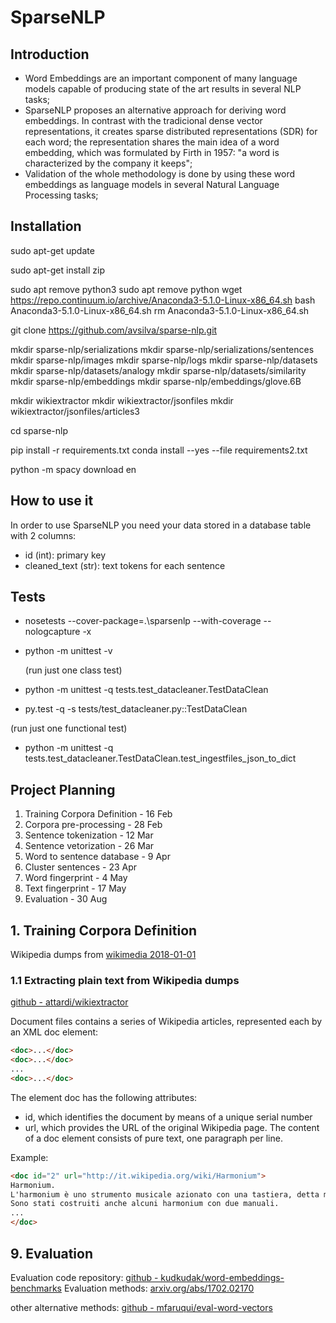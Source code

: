# SparseNLP

## Introduction

- Word Embeddings are an important component of many language models capable of producing
 state of the art results in several NLP tasks;
- SparseNLP proposes an alternative approach for deriving word embeddings. In contrast with the tradicional dense vector representations, it creates sparse distributed representations (SDR) for each word; the representation shares the main idea of a word embedding, which was formulated by Firth in 1957: "a word is characterized by the company it keeps";
- Validation of the whole methodology is done by using these word embeddings as language models in several Natural Language Processing tasks;


## Installation

sudo apt-get update

sudo apt-get install zip

sudo apt remove python3
sudo apt remove python
wget https://repo.continuum.io/archive/Anaconda3-5.1.0-Linux-x86_64.sh
bash Anaconda3-5.1.0-Linux-x86_64.sh
rm Anaconda3-5.1.0-Linux-x86_64.sh

git clone https://github.com/avsilva/sparse-nlp.git

mkdir sparse-nlp/serializations
mkdir sparse-nlp/serializations/sentences
mkdir sparse-nlp/images
mkdir sparse-nlp/logs
mkdir sparse-nlp/datasets
mkdir sparse-nlp/datasets/analogy
mkdir sparse-nlp/datasets/similarity
mkdir sparse-nlp/embeddings
mkdir sparse-nlp/embeddings/glove.6B

mkdir wikiextractor
mkdir wikiextractor/jsonfiles
mkdir wikiextractor/jsonfiles/articles3

cd sparse-nlp

pip install -r requirements.txt 
conda install --yes --file requirements2.txt

python -m spacy download en

## How to use it

In order to use SparseNLP you need your data stored in a database table with 2 columns: 
- id (int): primary key
-  cleaned_text (str): text tokens for each sentence

## Tests

- nosetests --cover-package=.\sparsenlp --with-coverage --nologcapture -x
- python -m unittest -v

  (run just one class test)
- python -m unittest -q tests.test_datacleaner.TestDataClean
- py.test -q -s tests/test_datacleaner.py::TestDataClean

 (run just one functional test)

 - python -m unittest -q tests.test_datacleaner.TestDataClean.test_ingestfiles_json_to_dict





## Project Planning

1. Training Corpora Definition - 16 Feb
2. Corpora pre-processing - 28 Feb
3. Sentence tokenization - 12 Mar
4. Sentence vetorization - 26 Mar
5. Word to sentence database - 9 Apr
6. Cluster sentences - 23 Apr
7. Word fingerprint - 4 May
8. Text fingerprint - 17 May
9. Evaluation - 30 Aug


## 1. Training Corpora Definition

Wikipedia dumps from [wikimedia 2018-01-01](https://dumps.wikimedia.org/enwiki/20180101/) 

### 1.1 Extracting plain text from Wikipedia dumps

[github - attardi/wikiextractor](https://github.com/attardi/wikiextractor)

Document files contains a series of Wikipedia articles, represented each by an XML doc element:
```markdown
<doc>...</doc>
<doc>...</doc>
...
<doc>...</doc>
```
The element doc has the following attributes:

- id, which identifies the document by means of a unique serial number
- url, which provides the URL of the original Wikipedia page.
The content of a doc element consists of pure text, one paragraph per line.

Example:
```markdown
<doc id="2" url="http://it.wikipedia.org/wiki/Harmonium">
Harmonium.
L'harmonium è uno strumento musicale azionato con una tastiera, detta manuale.
Sono stati costruiti anche alcuni harmonium con due manuali.
...
</doc>
```


## 9. Evaluation

Evaluation code repository: [github - kudkudak/word-embeddings-benchmarks](https://github.com/kudkudak/word-embeddings-benchmarks.git)
Evaluation methods: [arxiv.org/abs/1702.02170](https://arxiv.org/abs/1702.02170)

other alternative methods: [github - mfaruqui/eval-word-vectors](https://github.com/mfaruqui/eval-word-vectors)






